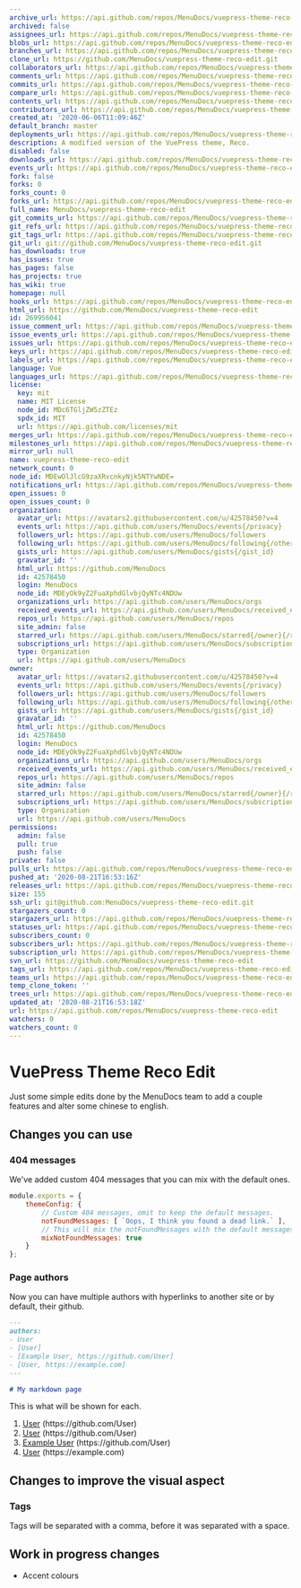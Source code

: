 ```yaml
---
archive_url: https://api.github.com/repos/MenuDocs/vuepress-theme-reco-edit/{archive_format}{/ref}
archived: false
assignees_url: https://api.github.com/repos/MenuDocs/vuepress-theme-reco-edit/assignees{/user}
blobs_url: https://api.github.com/repos/MenuDocs/vuepress-theme-reco-edit/git/blobs{/sha}
branches_url: https://api.github.com/repos/MenuDocs/vuepress-theme-reco-edit/branches{/branch}
clone_url: https://github.com/MenuDocs/vuepress-theme-reco-edit.git
collaborators_url: https://api.github.com/repos/MenuDocs/vuepress-theme-reco-edit/collaborators{/collaborator}
comments_url: https://api.github.com/repos/MenuDocs/vuepress-theme-reco-edit/comments{/number}
commits_url: https://api.github.com/repos/MenuDocs/vuepress-theme-reco-edit/commits{/sha}
compare_url: https://api.github.com/repos/MenuDocs/vuepress-theme-reco-edit/compare/{base}...{head}
contents_url: https://api.github.com/repos/MenuDocs/vuepress-theme-reco-edit/contents/{+path}
contributors_url: https://api.github.com/repos/MenuDocs/vuepress-theme-reco-edit/contributors
created_at: '2020-06-06T11:09:46Z'
default_branch: master
deployments_url: https://api.github.com/repos/MenuDocs/vuepress-theme-reco-edit/deployments
description: A modified version of the VuePress theme, Reco.
disabled: false
downloads_url: https://api.github.com/repos/MenuDocs/vuepress-theme-reco-edit/downloads
events_url: https://api.github.com/repos/MenuDocs/vuepress-theme-reco-edit/events
fork: false
forks: 0
forks_count: 0
forks_url: https://api.github.com/repos/MenuDocs/vuepress-theme-reco-edit/forks
full_name: MenuDocs/vuepress-theme-reco-edit
git_commits_url: https://api.github.com/repos/MenuDocs/vuepress-theme-reco-edit/git/commits{/sha}
git_refs_url: https://api.github.com/repos/MenuDocs/vuepress-theme-reco-edit/git/refs{/sha}
git_tags_url: https://api.github.com/repos/MenuDocs/vuepress-theme-reco-edit/git/tags{/sha}
git_url: git://github.com/MenuDocs/vuepress-theme-reco-edit.git
has_downloads: true
has_issues: true
has_pages: false
has_projects: true
has_wiki: true
homepage: null
hooks_url: https://api.github.com/repos/MenuDocs/vuepress-theme-reco-edit/hooks
html_url: https://github.com/MenuDocs/vuepress-theme-reco-edit
id: 269956041
issue_comment_url: https://api.github.com/repos/MenuDocs/vuepress-theme-reco-edit/issues/comments{/number}
issue_events_url: https://api.github.com/repos/MenuDocs/vuepress-theme-reco-edit/issues/events{/number}
issues_url: https://api.github.com/repos/MenuDocs/vuepress-theme-reco-edit/issues{/number}
keys_url: https://api.github.com/repos/MenuDocs/vuepress-theme-reco-edit/keys{/key_id}
labels_url: https://api.github.com/repos/MenuDocs/vuepress-theme-reco-edit/labels{/name}
language: Vue
languages_url: https://api.github.com/repos/MenuDocs/vuepress-theme-reco-edit/languages
license:
  key: mit
  name: MIT License
  node_id: MDc6TGljZW5zZTEz
  spdx_id: MIT
  url: https://api.github.com/licenses/mit
merges_url: https://api.github.com/repos/MenuDocs/vuepress-theme-reco-edit/merges
milestones_url: https://api.github.com/repos/MenuDocs/vuepress-theme-reco-edit/milestones{/number}
mirror_url: null
name: vuepress-theme-reco-edit
network_count: 0
node_id: MDEwOlJlcG9zaXRvcnkyNjk5NTYwNDE=
notifications_url: https://api.github.com/repos/MenuDocs/vuepress-theme-reco-edit/notifications{?since,all,participating}
open_issues: 0
open_issues_count: 0
organization:
  avatar_url: https://avatars2.githubusercontent.com/u/42578450?v=4
  events_url: https://api.github.com/users/MenuDocs/events{/privacy}
  followers_url: https://api.github.com/users/MenuDocs/followers
  following_url: https://api.github.com/users/MenuDocs/following{/other_user}
  gists_url: https://api.github.com/users/MenuDocs/gists{/gist_id}
  gravatar_id: ''
  html_url: https://github.com/MenuDocs
  id: 42578450
  login: MenuDocs
  node_id: MDEyOk9yZ2FuaXphdGlvbjQyNTc4NDUw
  organizations_url: https://api.github.com/users/MenuDocs/orgs
  received_events_url: https://api.github.com/users/MenuDocs/received_events
  repos_url: https://api.github.com/users/MenuDocs/repos
  site_admin: false
  starred_url: https://api.github.com/users/MenuDocs/starred{/owner}{/repo}
  subscriptions_url: https://api.github.com/users/MenuDocs/subscriptions
  type: Organization
  url: https://api.github.com/users/MenuDocs
owner:
  avatar_url: https://avatars2.githubusercontent.com/u/42578450?v=4
  events_url: https://api.github.com/users/MenuDocs/events{/privacy}
  followers_url: https://api.github.com/users/MenuDocs/followers
  following_url: https://api.github.com/users/MenuDocs/following{/other_user}
  gists_url: https://api.github.com/users/MenuDocs/gists{/gist_id}
  gravatar_id: ''
  html_url: https://github.com/MenuDocs
  id: 42578450
  login: MenuDocs
  node_id: MDEyOk9yZ2FuaXphdGlvbjQyNTc4NDUw
  organizations_url: https://api.github.com/users/MenuDocs/orgs
  received_events_url: https://api.github.com/users/MenuDocs/received_events
  repos_url: https://api.github.com/users/MenuDocs/repos
  site_admin: false
  starred_url: https://api.github.com/users/MenuDocs/starred{/owner}{/repo}
  subscriptions_url: https://api.github.com/users/MenuDocs/subscriptions
  type: Organization
  url: https://api.github.com/users/MenuDocs
permissions:
  admin: false
  pull: true
  push: false
private: false
pulls_url: https://api.github.com/repos/MenuDocs/vuepress-theme-reco-edit/pulls{/number}
pushed_at: '2020-08-21T16:53:16Z'
releases_url: https://api.github.com/repos/MenuDocs/vuepress-theme-reco-edit/releases{/id}
size: 155
ssh_url: git@github.com:MenuDocs/vuepress-theme-reco-edit.git
stargazers_count: 0
stargazers_url: https://api.github.com/repos/MenuDocs/vuepress-theme-reco-edit/stargazers
statuses_url: https://api.github.com/repos/MenuDocs/vuepress-theme-reco-edit/statuses/{sha}
subscribers_count: 0
subscribers_url: https://api.github.com/repos/MenuDocs/vuepress-theme-reco-edit/subscribers
subscription_url: https://api.github.com/repos/MenuDocs/vuepress-theme-reco-edit/subscription
svn_url: https://github.com/MenuDocs/vuepress-theme-reco-edit
tags_url: https://api.github.com/repos/MenuDocs/vuepress-theme-reco-edit/tags
teams_url: https://api.github.com/repos/MenuDocs/vuepress-theme-reco-edit/teams
temp_clone_token: ''
trees_url: https://api.github.com/repos/MenuDocs/vuepress-theme-reco-edit/git/trees{/sha}
updated_at: '2020-08-21T16:53:18Z'
url: https://api.github.com/repos/MenuDocs/vuepress-theme-reco-edit
watchers: 0
watchers_count: 0
---
```


# VuePress Theme Reco Edit

Just some simple edits done by the MenuDocs team to add a couple features and alter some chinese to english.

## Changes you can use

### 404 messages

We've added custom 404 messages that you can mix with the default ones.

```javascript
module.exports = {
    themeConfig: {
        // Custom 404 messages, omit to keep the default messages.
        notFoundMessages: [ `Oops, I think you found a dead link.` ],
        // This will mix the notFoundMessages with the default messages
        mixNotFoundMessages: true
    }
};
``` 

### Page authors

Now you can have multiple authors with hyperlinks to another site or by default, their github.

```markdown
---
authors:
- User 
- [User]
- [Example User, https://github.com/User]
- [User, https://example.com]
---

# My markdown page
```

This is what will be shown for each.
1. [User](https://github.com/User) (https:\//github.com/User)
2. [User](https://github.com/User) (https:\//github.com/User)
2. [Example User](https://github.com/User) (https:\//github.com/User)
3. [User](https://example.com) (https:\//example.com)

## Changes to improve the visual aspect

### Tags

Tags will be separated with a comma, before it was separated with a space.

## Work in progress changes

- Accent colours


